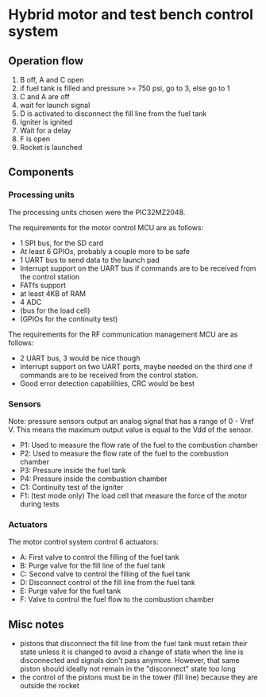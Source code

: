# Hybrid motor and test bench control system

## Operation flow

1. B off, A and C open
2. if fuel tank is filled and pressure >= 750 psi, go to 3, else go to 1
3. C and A are off
4. wait for launch signal
5. D is activated to disconnect the fill line from the fuel tank
6. Igniter is ignited
7. Wait for a delay
8. F is open
9. Rocket is launched

## Components

### Processing units

The processing units chosen were the PIC32MZ2048.

The requirements for the motor control MCU are as follows:

- 1 SPI bus, for the SD card
- At least 6 GPIOs, probably a couple more to be safe
- 1 UART bus to send data to the launch pad
- Interrupt support on the UART bus if commands are to be received
	from the control station
- FATfs support
- at least 4KB of RAM
- 4 ADC
- (bus for the load cell)
- (GPIOs for the continuity test)


The requirements for the RF communication management MCU are as follows:
- 2 UART bus, 3 would be nice though
- Interrupt support on two UART ports, maybe needed on the third one if
	commands are to be received from the control station.
- Good error detection capabilities, CRC would be best


### Sensors

Note: pressure sensors output an analog signal that has a range of 0 - Vref V.
This means the maximum output value is equal to the Vdd of the sensor.

- P1: Used to measure the flow rate of the fuel to the combustion chamber
- P2: Used to measure the flow rate of the fuel to the combustion chamber
- P3: Pressure inside the fuel tank
- P4: Pressure inside the combustion chamber
- C1: Continuity test of the igniter
- F1: (test mode only) The load cell that measure the force of the motor during tests

### Actuators

The motor control system control 6 actuators:

- A: First valve to control the filling of the fuel tank
- B: Purge valve for the fill line of the fuel tank
- C: Second valve to control the filling of the fuel tank
- D: Disconnect control of the fill line from the fuel tank
- E: Purge valve for the fuel tank
- F: Valve to control the fuel flow to the combustion chamber

## Misc notes

- pistons that disconnect the fill line from the fuel tank must retain their
	state unless it is changed to avoid a change of state when the line is
	disconnected and signals don't pass anymore. However, that same piston
	should ideally not remain in the "disconnect" state too long
- the control of the pistons must be in the tower (fill line) because they
	are outside the rocket


